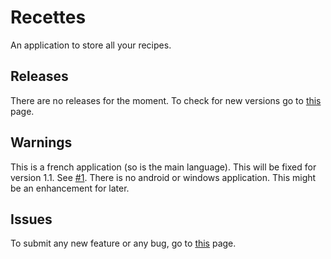# Recettes
An application to store all your recipes.

## Releases
There are no releases for the moment. To check for new versions go to [this](https://github.com/Azerty29242/Recettes/releases) page.

## Warnings
This is a french application (so is the main language). This will be fixed for version 1.1. See [#1](https://github.com/Azerty29242/Recettes/issues/1). There is no android or windows application. This might be an enhancement for later.

## Issues
To submit any new feature or any bug, go to [this](https://github.com/Azerty29242/Recettes/issues) page.
